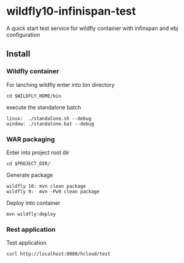 # wildfly10-infinispan-test
A quick start test service for wildfly container with infinspan and ebj configuration

## Install

### Wildfly container
For lanching wildfly enter into bin directory

	cd $WILDFLY_HOME/bin
	
execute the standalone batch

	linux:  ./standalone.sh --debug
	window: ./standalone.bat --debug

### WAR packaging
Enter into project root dir

	cd $PROJECT_DIR/

Generate package 

	wildfly 10: mvn clean package
	wildfly 9:  mvn -Pw9 clean package

Deploy into container

	mvn wildfly:deploy

### Rest application
Test application

	curl http://localhost:8080/hcloud/test
	
